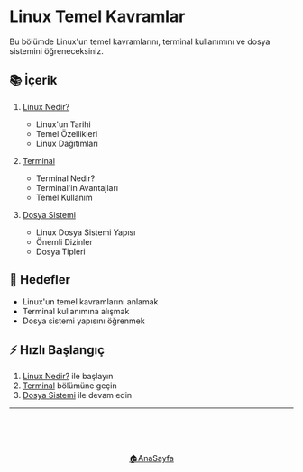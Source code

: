 
# Linux Temel Kavramlar

Bu bölümde Linux'un temel kavramlarını, terminal kullanımını ve dosya sistemini öğreneceksiniz.

## 📚 İçerik

1. [Linux Nedir?](./linux-nedir.md)
   - Linux'un Tarihi
   - Temel Özellikleri
   - Linux Dağıtımları

2. [Terminal](./terminal.md)
   - Terminal Nedir?
   - Terminal'in Avantajları
   - Temel Kullanım

3. [Dosya Sistemi](./dosya-sistemi.md)
   - Linux Dosya Sistemi Yapısı
   - Önemli Dizinler
   - Dosya Tipleri

## 🎯 Hedefler
- Linux'un temel kavramlarını anlamak
- Terminal kullanımına alışmak
- Dosya sistemi yapısını öğrenmek

## ⚡ Hızlı Başlangıç
1. [Linux Nedir?](./linux-nedir.md) ile başlayın
2. [Terminal](./terminal.md) bölümüne geçin
3. [Dosya Sistemi](./dosya-sistemi.md) ile devam edin



------   
<br>
<br>
<br>
<div align="center">

[🏠AnaSayfa](../README.md)

</div>